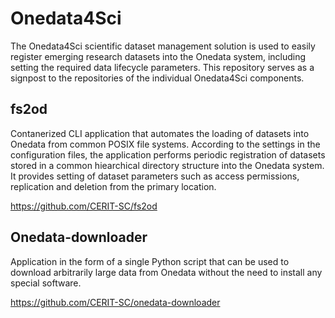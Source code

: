 # Onedata4Sci
The Onedata4Sci scientific dataset management solution is used to easily register emerging research datasets into the Onedata system, including setting the required data lifecycle parameters. 
This repository serves as a signpost to the repositories of the individual Onedata4Sci components. 

## fs2od
Contanerized CLI application that automates the loading of datasets into Onedata from common POSIX file systems. According to the settings in the configuration files, the application performs periodic registration of datasets stored in a common hiearchical directory structure into the Onedata system. It provides setting of dataset parameters such as access permissions, replication and deletion from the primary location. 

https://github.com/CERIT-SC/fs2od

## Onedata-downloader
Application in the form of a single Python script that can be used to download arbitrarily large data from Onedata without the need to install any special software. 

https://github.com/CERIT-SC/onedata-downloader
